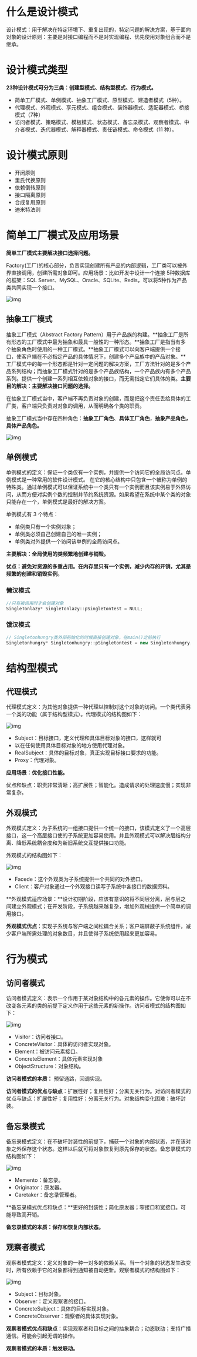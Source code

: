 #  什么是设计模式

设计模式：用于解决在特定环境下、重复出现的，特定问题的解决方案，基于面向对象的设计原则：主要是对接口编程而不是对实现编程、优先使用对象组合而不是继承。

#  设计模式类型

**23种设计模式可分为三类：创建型模式、结构型模式、行为模式。**

- 简单工厂模式、单例模式、抽象工厂模式、原型模式、建造者模式（5种）。
-  代理模式、外观模式、享元模式、组合模式、装饰器模式、适配器模式、桥接模式（7种）
- 访问者模式、策略模式、模板模式、状态模式、备忘录模式、观察者模式、中介者模式、迭代器模式、解释器模式、责任链模式、命令模式（11 种）。

# 设计模式原则

- 开闭原则
- 里氏代换原则
- 依赖倒转原则
- 接口隔离原则
- 合成复用原则
- 迪米特法则

# 简单工厂模式及应用场景

**简单工厂模式主要解决接口选择问题。**

Factory(工厂)的核心部分，负责实现创建所有产品的内部逻辑，工厂类可以被外界直接调用，创建所需对象即可。应用场景：比如开发中设计一个连接 5种数据库的框架：SQL Server、MySQL、Oracle、SQLite、Redis，可以将5种作为产品类共同实现一个接口。

![img](./assets/readme/1710408222559-b539bf35-0908-4eb3-abe7-fefbd1200ce5.jpeg)

##  抽象工厂模式

抽象工厂模式（Abstract Factory Pattern）用于产品族的构建。**抽象工厂是所有形态的工厂模式中最为抽象和最具一般性的一种形态。**抽象工厂是指当有多个抽象角色时使用的一种工厂模式。**抽象工厂模式可以向客户端提供一个接口，使客户端在不必指定产品的具体情况下，创建多个产品族中的产品对象。**工厂模式中的每一个形态都是针对一定问题的解决方案，工厂方法针对的是多个产品系列结构；而抽象工厂模式针对的是多个产品族结构，一个产品族内有多个产品系列。提供一个创建一系列相互依赖对象的接口，而无需指定它们具体的类。**主要目的解决：主要解决接口问题的选择。**

在抽象工厂模式当中，客户端不再负责对象的创建，而是把这个责任丢给具体的工厂类，客户端只负责对对象的调用，从而明确各个类的职责。

抽象工厂模式当中存在四种角色：**抽象工厂角色**、**具体工厂角色**，**抽象产品角色，具体产品角色。**

![img](./assets/readme/1710409702344-741fe743-cb18-40d4-aa6e-0b3388e4b310.jpeg)

##  单例模式

单例模式的定义：保证一个类仅有一个实例，并提供一个访问它的全局访问点。单例模式是一种常用的软件设计模式。 在它的核心结构中只包含一个被称为单例的特殊类。通过单例模式可以保证系统中一个类只有一个实例而且该实例易于外界访问，从而方便对实例个数的控制并节约系统资源。如果希望在系统中某个类的对象只能存在一个，单例模式是最好的解决方案。

单例模式有 3 个特点：

-  单例类只有一个实例对象；
- 单例类必须自己创建自己的唯一实例；
- 单例类对外提供一个访问该单例的全局访问点。

**主要解决：全局使用的类频繁地创建与销毁。**

**优点：避免对资源的多重占用。在内存里只有一个实例，减少内存的开销，尤其是频繁的创建和销毁实例**。

###  懒汉模式

```cpp
//只有被调用时才会创建对象
SingleTonlazy* SingleTonlazy::pSingletontest = NULL;
```

### 饿汉模式

```cpp
// Singletonhungry类外部初始化的时候直接创建对象，在main()之前执行
Singletonhungry* Singletonhungry::pSingletontest = new Singletonhungry;
```

# 结构型模式

## 代理模式

代理模式定义：为其他对象提供一种代理以控制对这个对象的访问。一个类代表另一个类的功能（属于结构型模式）。代理模式的结构图如下：

![img](./assets/readme/1710416749800-2d4e7728-6759-4b30-951c-a850287ff274.jpeg)

-  Subject：目标接口，定义代理和具体目标对象的接口，这样就可
- 以在任何使用具体目标对象的地方使用代理对象。
-  RealSubject：具体的目标对象，真正实现目标接口要求的功能。
- Proxy：代理对象。

**应用场景：优化接口性能。**

优点和缺点：职责非常清晰；高扩展性；智能化。造成请求的处理速度慢；实现非常复杂。

## 外观模式

外观模式定义：为子系统的一组接口提供一个统一的接口，该模式定义了一个高层接口，这一个高层接口使的子系统更加容易使用。并且外观模式可以解决层结构分离、降低系统耦合度和为新旧系统交互提供接口功能。

外观模式的结构图如下：

![img](./assets/readme/1710417807735-57cf2185-880a-44d9-b612-bef0efda51d3.jpeg)

- Facede：这个外观类为子系统提供一个共同的对外接口。
- Client：客户对象通过一个外观接口读写子系统中各接口的数据资料。

**外观模式适应场景：**设计初期阶段，应该有意识的将不同层分离，层与层之间建立外观模式；在开发阶段，子系统越来越复杂，增加外观械提供一个简单的调用接口。

**外观模式优点**：实现子系统与客户端之间松耦合关系；客户端屏蔽子系统组件，减少客户端所需处理的对象数目，并且使得子系统使用起来更加容易。

# 行为模式

##  访问者模式

访问者模式定义：表示一个作用于某对象结构中的各元素的操作。它使你可以在不改变各元素的类的前提下定义作用于这些元素的新操作。访问者模式的结构图如下：

![img](./assets/readme/1710418984788-d7fe3404-9ee6-4797-8397-fac613cffbf7.jpeg)

-  Visitor：访问者接口。
- ConcreteVisitor：具体的访问者实现对象。
- Element：被访问元素接口。
- ConcreteElement：具体元素实现对象
- ObjectStructure：对象结构。

**访问者模式的本质：** 预留通路，回调实现。

**访问者模式的优点与缺点**：扩展性好；复用性好；分离无关行为。对访问者模式的优点与缺点：扩展性好；复用性好；分离无关行为。对象结构变化困难；破坏封装。

## 备忘录模式

备忘录模式定义：在不破坏封装性的前提下，捕获一个对象的内部状态，并在该对象之外保存这个状态。这样以后就可将对象恢复到原先保存的状态。备忘录模式的结构图如下：

![img](./assets/readme/1710421095564-38a6966d-d759-4c22-aabd-7c15abf17d4f.jpeg)

- Memento：备忘录。
- Originator：原发器。
- Caretaker：备忘录管理者。

**备忘录模式优点和缺点：**更好的封装性；简化原发器；窄接口和宽接口。可能导致高开销。

**备忘录模式的本质：保存和恢复内部状态。**

## 观察者模式

观察者模式定义：定义对象的一种一对多的依赖关系。当一个对象的状态发生改变时，所有依赖于它的对象都得到通知被自动更新。观察者模式的结构图如下：

![img](./assets/readme/1710424450634-f6ae934a-0a57-4a45-b166-27e67d7a9f7a.jpeg)

- Subject：目标对象。
- Observer：定义观察者的接口。
- ConcreteSubject：具体的目标实现对象。
- ConcreteObserver：观察者的具体实现对象。

**观察者模式优点和缺点**：实现观察者和目标之间的抽象耦合；动态联动；支持广播通信。可能会引起无谓的操作。

**观察者模式的本质：触发联动。**